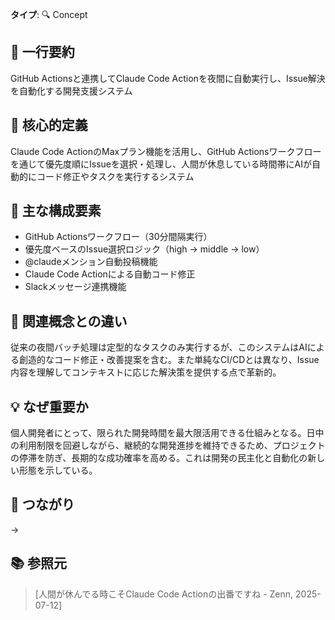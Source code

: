 **タイプ**: 🔍 Concept

## 📝 一行要約
GitHub Actionsと連携してClaude Code Actionを夜間に自動実行し、Issue解決を自動化する開発支援システム

## 🎯 核心的定義
Claude Code ActionのMaxプラン機能を活用し、GitHub Actionsワークフローを通じて優先度順にIssueを選択・処理し、人間が休息している時間帯にAIが自動的にコード修正やタスクを実行するシステム

## 🌟 主な構成要素
- GitHub Actionsワークフロー（30分間隔実行）
- 優先度ベースのIssue選択ロジック（high → middle → low）
- @claudeメンション自動投稿機能
- Claude Code Actionによる自動コード修正
- Slackメッセージ連携機能

## 🔄 関連概念との違い
従来の夜間バッチ処理は定型的なタスクのみ実行するが、このシステムはAIによる創造的なコード修正・改善提案を含む。また単純なCI/CDとは異なり、Issue内容を理解してコンテキストに応じた解決策を提供する点で革新的。

## 💡 なぜ重要か
個人開発者にとって、限られた開発時間を最大限活用できる仕組みとなる。日中の利用制限を回避しながら、継続的な開発進捗を維持できるため、プロジェクトの停滞を防ぎ、長期的な成功確率を高める。これは開発の民主化と自動化の新しい形態を示している。

## 🔗 つながり
→ 

## 📚 参照元
> [人間が休んでる時こそClaude Code Actionの出番ですね - Zenn, 2025-07-12]